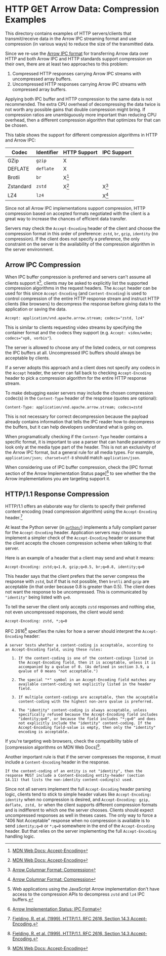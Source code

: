 <!---
  Licensed to the Apache Software Foundation (ASF) under one
  or more contributor license agreements.  See the NOTICE file
  distributed with this work for additional information
  regarding copyright ownership.  The ASF licenses this file
  to you under the Apache License, Version 2.0 (the
  "License"); you may not use this file except in compliance
  with the License.  You may obtain a copy of the License at

    http://www.apache.org/licenses/LICENSE-2.0

  Unless required by applicable law or agreed to in writing,
  software distributed under the License is distributed on an
  "AS IS" BASIS, WITHOUT WARRANTIES OR CONDITIONS OF ANY
  KIND, either express or implied.  See the License for the
  specific language governing permissions and limitations
  under the License.
-->

# HTTP GET Arrow Data: Compression Examples

This directory contains examples of HTTP servers/clients that transmit/receive data in the Arrow IPC streaming format and use compression (in various ways) to reduce the size of the transmitted data.

Since we re-use the [Arrow IPC format][ipc] for transferring Arrow data over
HTTP and both Arrow IPC and HTTP standards support compression on their own,
there are at least two approaches to this problem:

1. Compressed HTTP responses carrying Arrow IPC streams with uncompressed
   array buffers.
2. Uncompressed HTTP responses carrying Arrow IPC streams with compressed
   array buffers.

Applying both IPC buffer and HTTP compression to the same data is not
recommended. The extra CPU overhead of decompressing the data twice is
not worth any possible gains that double compression might bring. If
compression ratios are unambiguously more important than reducing CPU
overhead, then a different compression algorithm that optimizes for that can
be chosen.

This table shows the support for different compression algorithms in HTTP and
Arrow IPC:

| Codec      | Identifier  | HTTP Support  | IPC Support  |
|----------- | ----------- | ------------- | ------------ |
| GZip       | `gzip`      | X             |              |
| DEFLATE    | `deflate`   | X             |              |
| Brotli     | `br`        | X[^2]         |              |
| Zstandard  | `zstd`      | X[^2]         | X[^3]        |
| LZ4        | `lz4`       |               | X[^3]        |

Since not all Arrow IPC implementations support compression, HTTP compression
based on accepted formats negotiated with the client is a great way to increase
the chances of efficient data transfer.

Servers may check the `Accept-Encoding` header of the client and choose the
compression format in this order of preference: `zstd`, `br`, `gzip`,
`identity` (no compression). If the client does not specify a preference, the
only constraint on the server is the availability of the compression algorithm
in the server environment.

## Arrow IPC Compression

When IPC buffer compression is preferred and servers can't assume all clients
support it[^4], clients may be asked to explicitly list the supported compression
algorithms in the request headers. The `Accept` header can be used for this
since `Accept-Encoding` (and `Content-Encoding`) is used to control compression
of the entire HTTP response stream and instruct HTTP clients (like browsers) to
decompress the response before giving data to the application or saving the
data.

    Accept: application/vnd.apache.arrow.stream; codecs="zstd, lz4"

This is similar to clients requesting video streams by specifying the
container format and the codecs they support
(e.g. `Accept: video/webm; codecs="vp8, vorbis"`).

The server is allowed to choose any of the listed codecs, or not compress the
IPC buffers at all. Uncompressed IPC buffers should always be acceptable by
clients.

If a server adopts this approach and a client does not specify any codecs in
the `Accept` header, the server can fall back to checking `Accept-Encoding`
header to pick a compression algorithm for the entire HTTP response stream.

To make debugging easier servers may include the chosen compression codec(s)
in the `Content-Type` header of the response (quotes are optional):

    Content-Type: application/vnd.apache.arrow.stream; codecs=zstd

This is not necessary for correct decompression because the payload already
contains information that tells the IPC reader how to decompress the buffers,
but it can help developers understand what is going on.

When programatically checking if the `Content-Type` header contains a specific
format, it is important to use a parser that can handle parameters or look
only at the media type part of the header. This is not an exclusivity of the
Arrow IPC format, but a general rule for all media types. For example,
`application/json; charset=utf-8` should match `application/json`.

When considering use of IPC buffer compression, check the [IPC format section of the Arrow Implementation Status page][^5] to see whether the the Arrow implementations you are targeting support it.

## HTTP/1.1 Response Compression

HTTP/1.1 offers an elaborate way for clients to specify their preferred
content encoding (read compression algorithm) using the `Accept-Encoding`
header.[^1]

At least the Python server (in [`python/`](./python)) implements a fully compliant
parser for the `Accept-Encoding` header. Application servers may choose
to implement a simpler check of the `Accept-Encoding` header or assume
that the client accepts the chosen compression scheme when talking
to that server.

Here is an example of a header that a client may send and what it means:

    Accept-Encoding: zstd;q=1.0, gzip;q=0.5, br;q=0.8, identity;q=0

This header says that the client prefers that the server compress the
response with `zstd`, but if that is not possible, then `brotli` and `gzip`
are acceptable (in that order because 0.8 is greater than 0.5). The client
does not want the response to be uncompressed. This is communicated by
`"identity"` being listed with `q=0`.

To tell the server the client only accepts `zstd` responses and nothing
else, not even uncompressed responses, the client would send:

    Accept-Encoding: zstd, *;q=0

RFC 2616[^1] specifies the rules for how a server should interpret the
`Accept-Encoding` header:

    A server tests whether a content-coding is acceptable, according to
    an Accept-Encoding field, using these rules:

       1. If the content-coding is one of the content-codings listed in
          the Accept-Encoding field, then it is acceptable, unless it is
          accompanied by a qvalue of 0. (As defined in section 3.9, a
          qvalue of 0 means "not acceptable.")

       2. The special "*" symbol in an Accept-Encoding field matches any
          available content-coding not explicitly listed in the header
          field.

       3. If multiple content-codings are acceptable, then the acceptable
          content-coding with the highest non-zero qvalue is preferred.

       4. The "identity" content-coding is always acceptable, unless
          specifically refused because the Accept-Encoding field includes
          "identity;q=0", or because the field includes "*;q=0" and does
          not explicitly include the "identity" content-coding. If the
          Accept-Encoding field-value is empty, then only the "identity"
          encoding is acceptable.

If you're targeting web browsers, check the compatibility table of [compression
algorithms on MDN Web Docs][^2].

Another important rule is that if the server compresses the response, it
must include a `Content-Encoding` header in the response.

    If the content-coding of an entity is not "identity", then the
    response MUST include a Content-Encoding entity-header (section
    14.11) that lists the non-identity content-coding(s) used.

Since not all servers implement the full `Accept-Encoding` header parsing
logic, clients tend to stick to simple header values like
`Accept-Encoding: identity` when no compression is desired, and
`Accept-Encoding: gzip, deflate, zstd, br` when the client supports different
compression formats and is indifferent to which one the server chooses. Clients
should expect uncompressed responses as well in theses cases. The only way to
force a "406 Not Acceptable" response when no compression is available is to
send `identity;q=0` or `*;q=0` somewhere in the end of the `Accept-Encoding`
header. But that relies on the server implementing the full `Accept-Encoding`
handling logic.


[^1]: [Fielding, R. et al. (1999). HTTP/1.1. RFC 2616, Section 14.3 Accept-Encoding.](https://www.rfc-editor.org/rfc/rfc2616#section-14.3)
[^2]: [MDN Web Docs: Accept-Encoding](https://developer.mozilla.org/en-US/docs/Web/HTTP/Headers/Content-Encoding#browser_compatibility)
[^3]: [Arrow Columnar Format: Compression](https://arrow.apache.org/docs/format/Columnar.html#compression)
[^4]: Web applications using the JavaScript Arrow implementation don't have
    access to the compression APIs to decompress `zstd` and `lz4` IPC buffers.
[^5]: [Arrow Implementation Status: IPC Format](https://arrow.apache.org/docs/status.html#ipc-format)

[ipc]: https://arrow.apache.org/docs/format/Columnar.html#serialization-and-interprocess-communication-ipc
